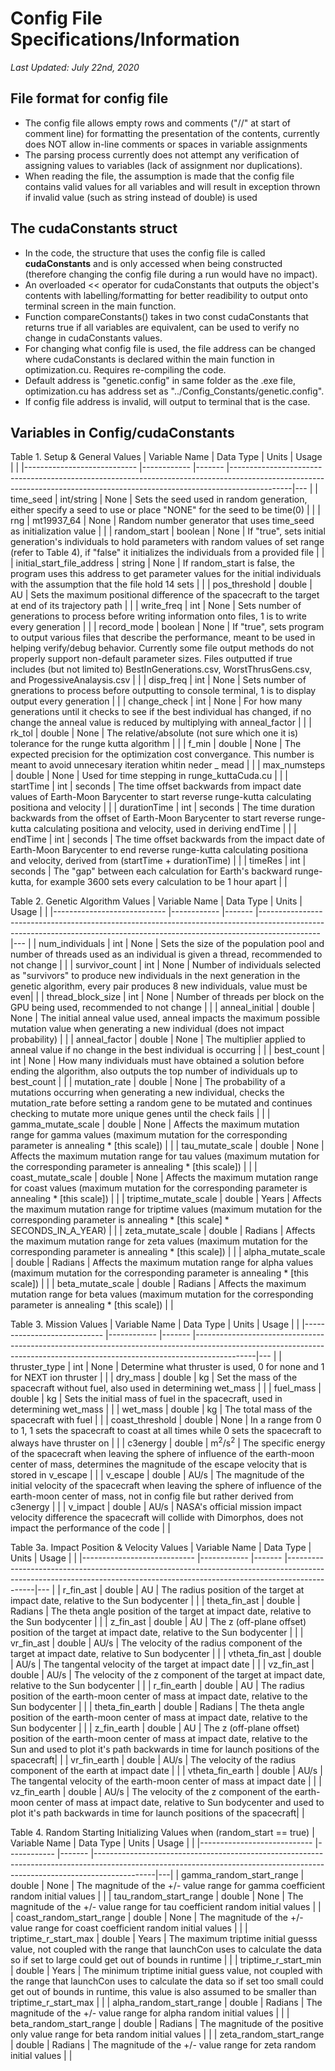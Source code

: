 <h1> Config File Specifications/Information </h1>
<i>Last Updated: July 22nd, 2020</i>

<h2>File format for config file</h2>

- The config file allows empty rows and comments ("//" at start of comment line) for formatting the presentation of the contents, currently does NOT allow in-line comments or spaces in variable assignments
- The parsing process currently does not attempt any verification of assigning values to variables (lack of assignment nor duplications).
- When reading the file, the assumption is made that the config file contains valid values for all variables and will result in exception thrown if invalid value (such as string instead of double) is used

<h2>The cudaConstants struct</h2>

- In the code, the structure that uses the config file is called <b>cudaConstants</b> and is only accessed when being constructed (therefore changing the config file during a run would have no impact).
- An overloaded << operator for cudaConstants that outputs the object's contents with labelling/formatting for better readibility to output onto terminal screen in the main function.
- Function compareConstants() takes in two const cudaConstants that returns true if all variables are equivalent, can be used to verify no change in cudaConstants values.
- For changing what config file is used, the file address can be changed where cudaConstants is declared within the main function in optimization.cu. Requires re-compiling the code.
- Default address is "genetic.config" in same folder as the .exe file, optimization.cu has address set as "../Config_Constants/genetic.config".
- If config file address is invalid, will output to terminal that is the case.

<h2>Variables in Config/cudaConstants</h2>

Table 1. Setup & General Values
| Variable Name              	| Data Type  	| Units 	| Usage                                                                                                                                                      	                    |   	|
|----------------------------	|------------	|-------	|---------------------------------------------------------------------------------------------------------------------------------------------------------------------------|---	|
| time_seed                  	| int/string 	| None  	| Sets the seed used in random generation, either specify a seed to use or place "NONE" for the seed to be time(0)                                           	                    |   	|
| rng                     	    | mt19937_64    | None  	| Random number generator that uses time_seed as initialization value                                                          	                                                    |   	|
| random_start               	| boolean    	| None  	| If "true", sets initial generation's individuals to hold parameters with random values of set range (refer to Table 4), if "false" it initializes the individuals from a provided file    |   	|
| initial_start_file_address 	| string     	| None  	| If random_start is false, the program uses this address to get parameter values for the initial individuals with the assumption that the file hold 14 sets 	                    |   	|
| pos_threshold              	| double     	| AU      	| Sets the maximum positional difference of the spacecraft to the target at end of its trajectory path                                                    	                        |   	|
| write_freq                 	| int        	| None  	| Sets number of generations to process before writing information onto files, 1 is to write every generation                                               	                    |   	|
| record_mode                 	| boolean       | None  	| If "true", sets program to output various files that describe the performance, meant to be used in helping verify/debug behavior.  Currently some file output methods do not properly support non-default parameter sizes.  Files outputted if true includes (but not limited to) BestInGenerations.csv, WorstThrusGens.csv, and ProgessiveAnalaysis.csv |   	|
| disp_freq                  	| int        	| None  	| Sets number of gnerations to process before outputting to console terminal, 1 is to display output every generation                                       	                    |   	|
| change_check               	| int        	| None  	| For how many generations until it checks to see if the best individual has changed, if no change the anneal value is reduced by multiplying with anneal_factor                    |   	|
| rk_tol                 	    | double     	| None  	| The relative/absolute (not sure which one it is) tolerance for the runge kutta algorithm	                                                                                        |   	|
| f_min                 	    | double     	| None  	| The expected precision for the optimization cost convergance. This number is meant to avoid unnecesary iteration whitin neder _ mead	                                            |   	|
| max_numsteps                 	| double     	| None  	| Used for time stepping in runge_kuttaCuda.cu	                                                                                                                                    |   	|
| startTime                 	| int        	| seconds   | The time offset backwards from impact date values of Earth-Moon Barycenter to start reverse runge-kutta calculating positiona and velocity	                                    |   	|
| durationTime                 	| int        	| seconds   | The time duration backwards from the offset of Earth-Moon Barycenter to start reverse runge-kutta calculating positiona and velocity, used in deriving endTime	                |   	|
| endTime                    	| int        	| seconds   | The time offset backwards from the impact date of Earth-Moon Barycenter to end reverse runge-kutta calculating positiona and velocity, derived from (startTime + durationTime)    |   	|
| timeRes                    	| int        	| seconds   | The "gap" between each calculation for Earth's backward runge-kutta, for example 3600 sets every calculation to be 1 hour apart                                                   |   	|

Table 2. Genetic Algorithm Values
| Variable Name              	| Data Type  	| Units 	| Usage                                                                                                                                                      	                    |   	|
|----------------------------	|------------	|-------	|---------------------------------------------------------------------------------------------------------------------------------------------------------------------------|---	|
| num_individuals           	| int        	| None  	| Sets the size of the population pool and number of threads used as an individual is given a thread, recommended to not change 	                                                |   	|
| survivor_count               	| int        	| None  	| Number of individuals selected as "survivors" to produce new individuals in the next generation in the genetic algorithm, every pair produces 8 new individuals, value must be even|   	|
| thread_block_size           	| int        	| None  	| Number of threads per block on the GPU being used, recommended to not change 	                                                                                                    |   	|
| anneal_initial             	| double     	| None  	| The initial anneal value used, anneal impacts the maximum possible mutation value when generating a new individual (does not impact probability) 	                                |   	|
| anneal_factor             	| double     	| None  	| The multiplier applied to anneal value if no change in the best individual is occurring                                                                        	                |   	|
| best_count                 	| int        	| None  	| How many individuals must have obtained a solution before ending the algorithm, also outputs the top number of individuals up to best_count 	                                    |   	|
| mutation_rate              	| double     	| None  	| The probability of a mutations occurring when generating a new individual, checks the mutation_rate before setting a random gene to be mutated and continues checking to mutate more unique genes until the check fails |   	|
| gamma_mutate_scale           	| double     	| None  	| Affects the maximum mutation range for gamma values (maximum mutation for the corresponding parameter is annealing * [this scale])	                                            |   	|
| tau_mutate_scale           	| double     	| None  	| Affects the maximum mutation range for tau values (maximum mutation for the corresponding parameter is annealing * [this scale]) 	                                                |   	|
| coast_mutate_scale           	| double     	| None  	| Affects the maximum mutation range for coast values (maximum mutation for the corresponding parameter is annealing * [this scale]) 	                                            |   	|
| triptime_mutate_scale 	    | double     	| Years  	| Affects the maximum mutation range for triptime values (maximum mutation for the corresponding parameter is annealing * [this scale] * SECONDS_IN_A_YEAR) 	                    |   	|
| zeta_mutate_scale          	| double     	| Radians  	| Affects the maximum mutation range for zeta values (maximum mutation for the corresponding parameter is annealing * [this scale]) 	                                            |   	|
| alpha_mutate_scale           	| double     	| Radians  	| Affects the maximum mutation range for alpha values (maximum mutation for the corresponding parameter is annealing * [this scale])                                                |   	|
| beta_mutate_scale           	| double     	| Radians  	| Affects the maximum mutation range for beta values (maximum mutation for the corresponding parameter is annealing * [this scale])                                                 |   	|


Table 3. Mission Values
| Variable Name              	| Data Type  	| Units 	| Usage                                                                                                                                                      	                    |   	|
|----------------------------	|------------	|-------	|---------------------------------------------------------------------------------------------------------------------------------------------------------------------------|---	|
| thruster_type                	| int        	| None  	| Determine what thruster is used, 0 for none and 1 for NEXT ion thruster 	                                                                                                        |   	|
| dry_mass                     	| double        | kg      	| Set the mass of the spacecraft without fuel, also used in determining wet_mass 	                                                                                                |   	|
| fuel_mass                     | double        | kg      	| Sets the initial mass of fuel in the spacecraft, used in determining wet_mass 	                                                                                                |   	|
| wet_mass                     	| double        | kg      	| The total mass of the spacecraft with fuel                                                                                                                  	                    |   	|
| coast_threshold             	| double     	| None  	| In a range from 0 to 1, 1 sets the spacecraft to coast at all times while 0 sets the spacecraft to always have thruster on 	                                                    |   	|
| c3energy                     	| double     	| m<sup>2</sup>/s<sup>2</sup>  	| The specific energy of the spacecraft when leaving the sphere of influence of the earth-moon center of mass, determines the magnitude of the escape velocity that is stored in v_escape 	|   	|
| v_escape                     	| double     	| AU/s  	| The magnitude of the initial velocity of the spacecraft when leaving the sphere of influence of the earth-moon center of mass, not in config file but rather derived from c3energy 	                        |   	|
| v_impact                 	    | double     	| AU/s  	| NASA's official mission impact velocity difference the spacecraft will collide with Dimorphos, does not impact the performance of the code	                                    |   	|


Table 3a. Impact Position & Velocity Values
| Variable Name              	| Data Type  	| Units 	| Usage                                                                                                                                                      	                    |   	|
|----------------------------	|------------	|-------	|---------------------------------------------------------------------------------------------------------------------------------------------------------------------------|---	|
| r_fin_ast           	        | double     	| AU      	| The radius position of the target at impact date, relative to the Sun bodycenter 	                                                                                                        |   	|
| theta_fin_ast        	        | double     	| Radians  	| The theta angle position of the target at impact date, relative to the Sun bodycenter	                                                                                                    |   	|
| z_fin_ast           	        | double     	| AU      	| The z (off-plane offset) position of the target at impact date, relative to the Sun bodycenter	                                                                                        |   	|
| vr_fin_ast           	        | double     	| AU/s  	| The velocity of the radius component of the target at impact date, relative to Sun bodycenter	                                                                                            |   	|
| vtheta_fin_ast      	        | double     	| AU/s  	| The tangental velocity of the target at impact date	                                                                                                                                    |   	|
| vz_fin_ast           	        | double     	| AU/s  	| The velocity of the z component of the target at impact date, relative to the Sun bodycenter	                                                                                            |   	|
| r_fin_earth           	    | double     	| AU     	| The radius position of the earth-moon center of mass at impact date, relative to the Sun bodycenter	                                                                                    |   	|
| theta_fin_earth          	    | double     	| Radians  	| The theta angle position of the earth-moon center of mass at impact date, relative to the Sun bodycenter	                                                                                |   	|
| z_fin_earth           	    | double     	| AU      	| The z (off-plane offset) position of the earth-moon center of mass at impact date, relative to the Sun and used to plot it's path backwards in time for launch positions of the spacecraft|   	|
| vr_fin_earth           	    | double     	| AU/s  	| The velocity of the radius component of the earth at impact date 	                                                                                                                        |   	|
| vtheta_fin_earth         	    | double     	| AU/s  	| The tangental velocity of the earth-moon center of mass at impact date 	                                                                                                                |   	|
| vz_fin_earth           	    | double     	| AU/s  	| The velocity of the z component of the earth-moon center of mass at impact date, relative to Sun bodycenter and used to plot it's path backwards in time for launch positions of the spacecraft|   	|

Table 4. Random Starting Initializing Values when (random_start == true)
| Variable Name              	| Data Type  	| Units 	| Usage                                                                                                                                                      	                |   	|
|----------------------------	|------------	|-------	|---------------------------------------------------------------------------------------------------------------------------------------------------------------------------|---|
| gamma_random_start_range      | double     	| None      | The magnitude of the +/- value range for gamma coefficient random initial values 	                                                                                            |   	|
| tau_random_start_range        | double     	| None      | The magnitude of the +/- value range for tau coefficient random initial values 	                                                                                            |   	|
| coast_random_start_range      | double     	| None      | The magnitude of the +/- value range for coast coefficient random initial values 	                                                                                            |   	|
| triptime_r_start_max          | double     	| Years     | The maximum triptime initial guesss value, not coupled with the range that launchCon uses to calculate the data so if set to large could get out of bounds in runtime         |   	|
| triptime_r_start_min          | double     	| Years     | The minimum triptime initial guess value, not coupled with the range that launchCon uses to calculate the data so if set too small could get out of bounds in runtime, this value is also assumed to be smaller than triptime_r_start_max |   	|
| alpha_random_start_range      | double     	| Radians   | The magnitude of the +/- value range for alpha random initial values 	                                                                                                        |   	|
| beta_random_start_range       | double     	| Radians   | The magnitude of the positive only value range for beta random initial values 	                                                                                            |   	|
| zeta_random_start_range       | double     	| Radians   | The magnitude of the +/- value range for zeta random initial values 	                                                                                                        |   	|
